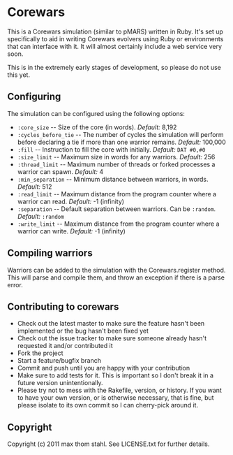 # Corewars

This is a Corewars simulation (similar to pMARS) written in Ruby. It's set up 
specifically to aid in writing Corewars evolvers using Ruby or environments
that can interface with it. It will almost certainly include a web service 
very soon. 

This is in the extremely early stages of development, so please do not use this
yet.

## Configuring

The simulation can be configured using the following options:

 * `:core_size` -- Size of the core (in words). _Default:_ 8,192
 * `:cycles_before_tie` -- The number of cycles the simulation will perform 
   before declaring a tie if more than one warrior remains. _Default:_ 100,000
 * `:fill` -- Instruction to fill the core with initially. _Default:_ `DAT #0,#0`
 * `:size_limit` -- Maximum size in words for any warriors. _Default:_ 256
 * `:thread_limit` -- Maximum number of threads or forked processes a warrior can spawn. _Default:_ 4
 * `:min_separation` -- Minimum distance between warriors, in words. _Default:_ 512
 * `:read_limit` -- Maximum distance from the program counter where a warrior can read. _Default:_ -1 (infinity)
 * `:separation` -- Default separation between warriors. Can be `:random`. _Default:_ `:random`
 * `:write_limit` -- Maximum distance from the program counter where a warrior can write. _Default:_ -1 (infinity)

## Compiling warriors

Warriors can be added to the simulation with the Corewars.register method. This
will parse and compile them, and throw an exception if there is a parse error.

## Contributing to corewars

 * Check out the latest master to make sure the feature hasn't been implemented 
   or the bug hasn't been fixed yet
 * Check out the issue tracker to make sure someone already hasn't requested 
   it and/or contributed it
 * Fork the project
 * Start a feature/bugfix branch
 * Commit and push until you are happy with your contribution
 * Make sure to add tests for it. This is important so I don't break it in a 
   future version unintentionally.
 * Please try not to mess with the Rakefile, version, or history. If you want
   to have your own version, or is otherwise necessary, that is fine, but
   please isolate to its own commit so I can cherry-pick around it.

## Copyright

Copyright (c) 2011 max thom stahl. See LICENSE.txt for
further details.

